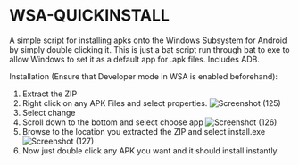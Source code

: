 # WSA-QUICKINSTALL
A simple script for installing apks onto the Windows Subsystem for Android by simply double clicking it. 
This is just a bat script run through bat to exe to allow Windows to set it as a default app for .apk files.
Includes ADB.

Installation (Ensure that Developer mode in WSA is enabled beforehand):

1) Extract the ZIP 
2) Right click on any APK Files and select properties.
![Screenshot (125)](https://user-images.githubusercontent.com/63358288/138408565-915ff6aa-6226-4b22-bc0b-20827f408504.png)
2) Select change 
3) Scroll down to the bottom and select choose app
![Screenshot (126)](https://user-images.githubusercontent.com/63358288/138408800-1203fde0-3e12-4c41-b022-86e6d0cf6fb2.png)
4) Browse to the location you extracted the ZIP and select install.exe
![Screenshot (127)](https://user-images.githubusercontent.com/63358288/138408967-795c50db-0b61-4e85-a78e-57fd355ac51d.png)
5) Now just double click any APK you want and it should install instantly. 
